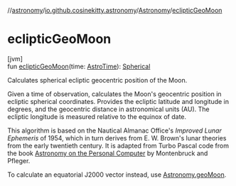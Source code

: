 //[astronomy](../../../index.md)/[io.github.cosinekitty.astronomy](../index.md)/[Astronomy](index.md)/[eclipticGeoMoon](ecliptic-geo-moon.md)

# eclipticGeoMoon

[jvm]\
fun [eclipticGeoMoon](ecliptic-geo-moon.md)(time: [AstroTime](../-astro-time/index.md)): [Spherical](../-spherical/index.md)

Calculates spherical ecliptic geocentric position of the Moon.

Given a time of observation, calculates the Moon's geocentric position in ecliptic spherical coordinates. Provides the ecliptic latitude and longitude in degrees, and the geocentric distance in astronomical units (AU). The ecliptic longitude is measured relative to the equinox of date.

This algorithm is based on the Nautical Almanac Office's *Improved Lunar Ephemeris* of 1954, which in turn derives from E. W. Brown's lunar theories from the early twentieth century. It is adapted from Turbo Pascal code from the book [Astronomy on the Personal Computer](https://www.springer.com/us/book/9783540672210) by Montenbruck and Pfleger.

To calculate an equatorial J2000 vector instead, use [Astronomy.geoMoon](geo-moon.md).
